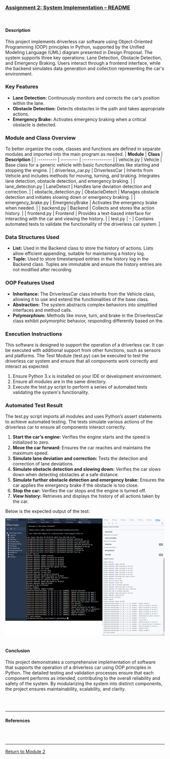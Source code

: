 ### [Assignment 2: System Implementation – README](https://helenhelene.github.io/eportfolio/pdf/Module02_README.pdf)

<br>

#### Description
This project implements driverless car software using Object-Oriented Programming (OOP) principles in Python, supported by the Unified Modeling Language (UML) diagram presented in Design Proposal. The system supports three key operations: Lane Detection, Obstacle Detection, and Emergency Braking. Users interact through a frontend interface, while the backend simulates data generation and collection representing the car's environment.

### Key Features
 - **Lane Detection:** Continuously monitors and corrects the car’s position within the lane.
 - **Obstacle Detection:** Detects obstacles in the path and takes appropriate actions.
 - **Emergency Brake:** Activates emergency braking when a critical obstacle is detected.

### Module and Class Overview
To better organize the code, classes and functions are defined in separate modules and imported into the main program as needed. 
| **Module** | **Class** | **Description** |
| :--------- | :-------- | :-------------- |
| vehicle.py	| Vehicle	| Base class for a generic vehicle with basic functionalities like starting and stopping the engine. |
| driverless_car.py	| DriverlessCar	| Inherits from Vehicle and includes methods for moving, turning, and braking. Integrates lane detection, obstacle detection, and emergency braking. |
| lane_detection.py	| LaneDetect	| Handles lane deviation detection and correction. |
| obstacle_detection.py	| ObstacleDetect	| Manages obstacle detection and initiates slowing down or emergency braking. |
| emergency_brake.py	| EmergencyBrake	| Activates the emergency brake when needed. |
| backend.py	| Backend	| Collects and stores the action history. |
| frontend.py	| Frontend | Provides a text-based interface for interacting with the car and viewing the history. |
| test.py | - | Contains automated tests to validate the functionality of the driverless car system. |

### Data Structures Used
 - **List:** Used in the Backend class to store the history of actions. Lists allow efficient appending, suitable for maintaining a history log.
 - **Tuple:** Used to store timestamped entries in the history log in the Backend class. Tuples are immutable and ensure the history entries are not modified after recording

### OOP Features Used
 - **Inheritance:** The DriverlessCar class inherits from the Vehicle class, allowing it to use and extend the functionalities of the base class.
 - **Abstraction:** The system abstracts complex behaviors into simplified interfaces and method calls.
 - **Polymorphism:** Methods like move, turn, and brake in the DriverlessCar class exhibit polymorphic behavior, responding differently based on the.

### Execution Instructions
This software is designed to support the operation of a driverless car. It can be executed with additional support from other functions, such as sensors and platforms. The Test Module (test.py) can be executed to test the driverless car system and ensure that all components work correctly and interact as expected:
 1.	Ensure Python 3.x is installed on your IDE or development environment.
 2.	Ensure all modules are in the same directory.
 3.	Execute the test.py script to perform a series of automated tests validating the system's functionality.

### Automated Test Result
The test.py script imports all modules and uses Python’s assert statements to achieve automated testing. The tests simulate various actions of the driverless car to ensure all components interact correctly.
 1.	**Start the car's engine:** Verifies the engine starts and the speed is initialized to zero.
 2.	**Move the car forward:** Ensures the car reaches and maintains the maximum speed.
 3.	**Simulate lane deviation and correction:** Tests the detection and correction of lane deviations.
 4.	**Simulate obstacle detection and slowing down:** Verifies the car slows down when detecting obstacles at a safe distance.
 5.	**Simulate further obstacle detection and emergency brake:** Ensures the car applies the emergency brake if the obstacle is too close.
 6.	**Stop the car:** Verifies the car stops and the engine is turned off.
 7.	**View history:** Retrieves and displays the history of all actions taken by the car.

Below is the expected output of the test: 

<img src="OOP_Assignment2_TestResult.jpg?raw=true">
<br><br>


#### Conclusion
This project demonstrates a comprehensive implementation of software that supports the operation of a driverless car using OOP principles in Python. The detailed testing and validation processes ensure that each component performs as intended, contributing to the overall reliability and safety of the system. By modularizing the system into distinct components, the project ensures maintainability, scalability, and clarity.

<br><br>

---

#### References


<br><br>

---

[Return to Module 2](OOP.md)
